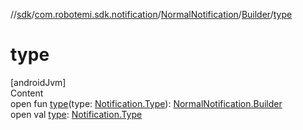 //[sdk](../../../../index.md)/[com.robotemi.sdk.notification](../../index.md)/[NormalNotification](../index.md)/[Builder](index.md)/[type](type.md)



# type  
[androidJvm]  
Content  
open fun [type](type.md)(type: [Notification.Type](../../-notification/-type/index.md)): [NormalNotification.Builder](index.md)  
open val [type](type.md): [Notification.Type](../../-notification/-type/index.md)  



